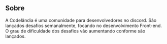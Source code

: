 ## Sobre
A Codelândia é uma comunidade para desenvolvedores no discord. São lançados desafios semanalmente, focando no desenvolvimento Front-end. O grau de  dificuldade dos desafios vão aumentando conforme são lançados. 